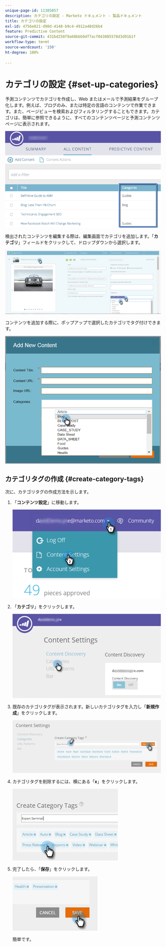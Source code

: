 ```yaml
---
unique-page-id: 11385057
description: カテゴリの設定 - Marketo ドキュメント - 製品ドキュメント
title: カテゴリの設定
exl-id: 4756e821-d90d-4148-b9c4-4912a48d26b4
feature: Predictive Content
source-git-commit: 431bd258f9a68bbb9df7acf043085578d3d91b1f
workflow-type: tm+mt
source-wordcount: '150'
ht-degree: 100%

---
```


# カテゴリの設定 {#set-up-categories}

予測コンテンツでカテゴリを作成し、Web またはメールで予測結果をグループ化します。例えば、ブログのみ、または特定の言語のコンテンツで作業できます。また、ページビューを検索およびフィルタリングすることもできます。カテゴリは、簡単に参照できるように、すべてのコンテンツページと予測コンテンツページに表示されます。

![](assets/image2017-10-3-9-3a3-3a44.png)

検出されたコンテンツを編集する際は、編集画面でカテゴリを追加します。「**カテゴリ**」フィールドをクリックして、ドロップダウンから選択します。

![](assets/two.png)

コンテンツを追加する際に、ポップアップで選択したカテゴリでタグ付けできます。

![](assets/add-new-content-dropdown-hand.png)

## カテゴリタグの作成 {#create-category-tags}

次に、カテゴリタグの作成方法を示します。

1. 「**コンテンツ設定**」に移動します。

   ![](assets/settings-dropdown-hand-1.png)

1. 「**カテゴリ**」をクリックします。

   ![](assets/content-discovery-categories-hand.png)

1. 既存のカテゴリタグが表示されます。新しいカテゴリタグを入力し「**新規作成**」をクリックします。

   ![](assets/content-settings-create-cat-tags-hand.png)

1. カテゴリタグを削除するには、横にある「**x**」をクリックします。

   ![](assets/remove-category-tag-updated.png)

1. 完了したら、「**保存**」をクリックします。

   ![](assets/save-new.png)

   簡単です。
